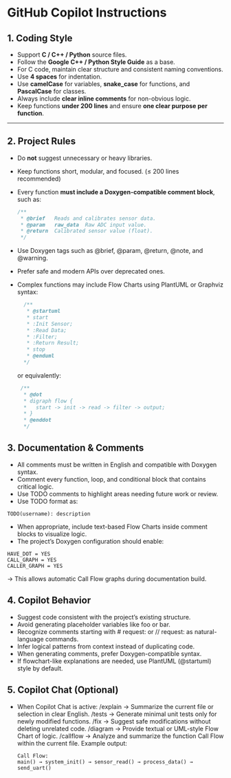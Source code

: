 # GitHub Copilot Instructions

## 1. Coding Style

- Support **C / C++ / Python** source files.  
- Follow the **Google C++ / Python Style Guide** as a base.  
- For C code, maintain clear structure and consistent naming conventions.  
- Use **4 spaces** for indentation.  
- Use **camelCase** for variables, **snake_case** for functions, and **PascalCase** for classes.  
- Always include **clear inline comments** for non-obvious logic.  
- Keep functions **under 200 lines** and ensure **one clear purpose per function**.

---

## 2. Project Rules

- Do **not** suggest unnecessary or heavy libraries.  
- Keep functions short, modular, and focused. (≤ 200 lines recommended)  
- Every function **must include a Doxygen-compatible comment block**, such as:  
  ```c
  /**
   * @brief   Reads and calibrates sensor data.
   * @param   raw_data  Raw ADC input value.
   * @return  Calibrated sensor value (float).
   */
  ```

- Use Doxygen tags such as @brief, @param, @return, @note, and @warning.
- Prefer safe and modern APIs over deprecated ones.
- Complex functions may include Flow Charts using PlantUML or Graphviz syntax:
  ```c
    /**
     * @startuml
     * start
     * :Init Sensor;
     * :Read Data;
     * :Filter;
     * :Return Result;
     * stop
     * @enduml
    */
  ```
  or equivalently:
  ```c
   /**
    * @dot
    * digraph flow {
    *   start -> init -> read -> filter -> output;
    * }
    * @enddot
    */
  ```
## 3. Documentation & Comments

- All comments must be written in English and compatible with Doxygen syntax.
- Comment every function, loop, and conditional block that contains critical logic.
- Use TODO comments to highlight areas needing future work or review.
- Use TODO format as:
```
TODO(username): description
```

- When appropriate, include text-based Flow Charts inside comment blocks to visualize logic.
- The project’s Doxygen configuration should enable:

```
HAVE_DOT = YES
CALL_GRAPH = YES
CALLER_GRAPH = YES
```
→ This allows automatic Call Flow graphs during documentation build.

## 4. Copilot Behavior

- Suggest code consistent with the project’s existing structure.
- Avoid generating placeholder variables like foo or bar.
- Recognize comments starting with # request: or // request: as natural-language commands.
- Infer logical patterns from context instead of duplicating code.
- When generating comments, prefer Doxygen-compatible syntax.
- If flowchart-like explanations are needed, use PlantUML (@startuml) style by default.

## 5. Copilot Chat (Optional)

- When Copilot Chat is active:
  /explain → Summarize the current file or selection in clear English.
  /tests → Generate minimal unit tests only for newly modified functions.
  /fix → Suggest safe modifications without deleting unrelated code.
  /diagram → Provide textual or UML-style Flow Chart of logic.
  /callflow → Analyze and summarize the function Call Flow within the current file.
  Example output:
  ```
  Call Flow:
  main() → system_init() → sensor_read() → process_data() → send_uart()
  ```
